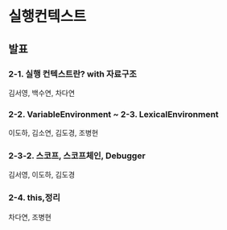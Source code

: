 # 실행컨텍스트

## 발표

### 2-1. 실행 컨텍스트란? with 자료구조

김서영, 백수연, 차다연

### 2-2. VariableEnvironment ~ 2-3. LexicalEnvironment

이도하, 김소연, 김도경, 조병현

### 2-3-2. 스코프, 스코프체인, Debugger

김서영, 이도하, 김도경

### 2-4. this,정리 

차다연, 조병현
